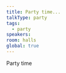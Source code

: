```yaml
---
title: Party time...
talkType: party
tags:
  - party
speakers:
room: halls
global: true
---
```


Party time

